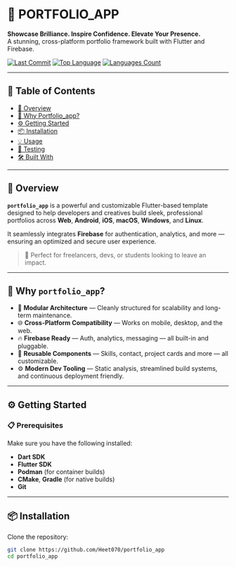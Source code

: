 # 🚀 PORTFOLIO_APP

**Showcase Brilliance. Inspire Confidence. Elevate Your Presence.**  
A stunning, cross-platform portfolio framework built with Flutter and Firebase.

[![Last Commit](https://img.shields.io/github/last-commit/Heet070/portfolio_app?color=green&style=flat-square)](https://github.com/Heet070/portfolio_app/commits/main)
[![Top Language](https://img.shields.io/github/languages/top/Heet070/portfolio_app?style=flat-square)](https://github.com/Heet070/portfolio_app)
[![Languages Count](https://img.shields.io/github/languages/count/Heet070/portfolio_app?style=flat-square)](https://github.com/Heet070/portfolio_app)

---

## 🧭 Table of Contents

- [📌 Overview](#-overview)
- [🚀 Why Portfolio_app?](#-why-portfolio_app)
- [⚙️ Getting Started](#-getting-started)
- [📦 Installation](#-installation)
- [💡 Usage](#-usage)
- [🧪 Testing](#-testing)
- [🛠 Built With](#-built-with)

---

## 📌 Overview

**`portfolio_app`** is a powerful and customizable Flutter-based template designed to help developers and creatives build sleek, professional portfolios across **Web**, **Android**, **iOS**, **macOS**, **Windows**, and **Linux**.

It seamlessly integrates **Firebase** for authentication, analytics, and more — ensuring an optimized and secure user experience.

> 🎯 Perfect for freelancers, devs, or students looking to leave an impact.

---

## 🚀 Why `portfolio_app`?

- 🧩 **Modular Architecture** — Cleanly structured for scalability and long-term maintenance.
- 🌐 **Cross-Platform Compatibility** — Works on mobile, desktop, and the web.
- 🔥 **Firebase Ready** — Auth, analytics, messaging — all built-in and pluggable.
- 🎨 **Reusable Components** — Skills, contact, project cards and more — all customizable.
- ⚙️ **Modern Dev Tooling** — Static analysis, streamlined build systems, and continuous deployment friendly.

---

## ⚙️ Getting Started

### 📋 Prerequisites

Make sure you have the following installed:

- **Dart SDK**
- **Flutter SDK**
- **Podman** (for container builds)
- **CMake**, **Gradle** (for native builds)
- **Git**

---

## 📦 Installation

Clone the repository:

```bash
git clone https://github.com/Heet070/portfolio_app
cd portfolio_app
